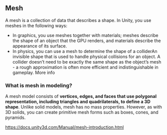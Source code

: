 ## Mesh

A mesh is a collection of data that describes a shape. In Unity, you use meshes in the following ways:

- In graphics, you use meshes together with materials; meshes describe the shape of an object that the GPU renders, and materials describe the appearance of its surface.
- In physics, you can use a mesh to determine the shape of a colliderAn invisible shape that is used to handle physical collisions for an object. A collider doesn’t need to be exactly the same shape as the object’s mesh - a rough approximation is often more efficient and indistinguishable in gameplay. More info

### What is mesh in modeling?
A mesh model consists of **vertices, edges, and faces that use polygonal representation, including triangles and quadrilaterals, to define a 3D shape**. Unlike solid models, mesh has no mass properties. However, as with 3D solids, you can create primitive mesh forms such as boxes, cones, and pyramids.


https://docs.unity3d.com/Manual/mesh-introduction.html
